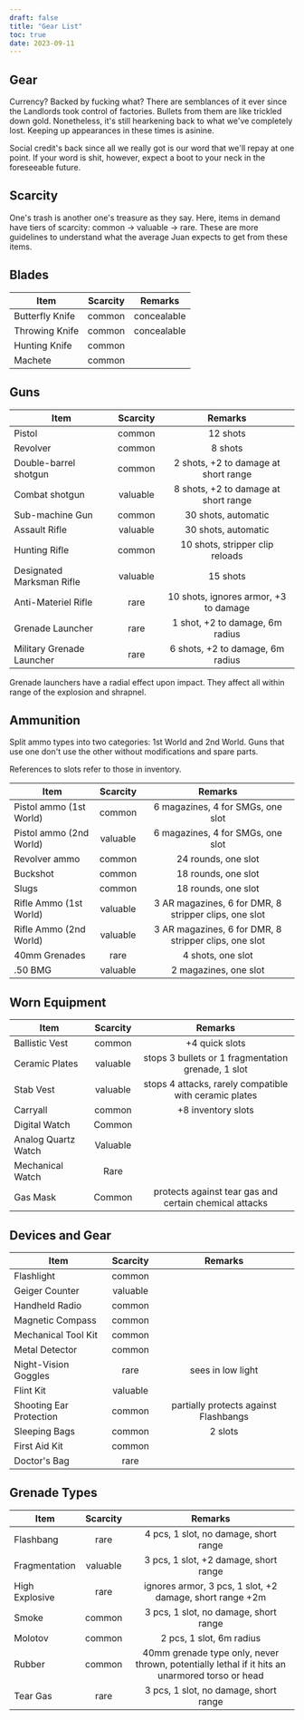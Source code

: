 ```yaml
---
draft: false
title: "Gear List"
toc: true
date: 2023-09-11
---
```


## Gear

Currency? Backed by fucking what? There are semblances of it ever since the Landlords took control of factories. Bullets from them are like trickled down gold. Nonetheless, it's still hearkening back to what we've completely lost. Keeping up appearances in these times is asinine.

Social credit's back since all we really got is our word that we'll repay at one point. If your word is shit, however, expect a boot to your neck in the foreseeable future.

## Scarcity

One's trash is another one's treasure as they say. Here, items in demand have tiers of scarcity: common -> valuable -> rare. These are more guidelines to understand what the average Juan expects to get from these items.

## Blades

| Item            | Scarcity |   Remarks   |
| --------------- | :------: | :---------: |
| Butterfly Knife |  common  | concealable |
| Throwing Knife  |  common  | concealable |
| Hunting Knife   |  common  |             |
| Machete         |  common  |             |

## Guns

| Item                      | Scarcity |                Remarks                |
| ------------------------- | :------: | :-----------------------------------: |
| Pistol                    |  common  |               12 shots                |
| Revolver                  |  common  |                8 shots                |
| Double-barrel shotgun     |  common  | 2 shots, +2 to damage at short range  |
| Combat shotgun            | valuable | 8 shots, +2 to damage at short range  |
| Sub-machine Gun           |  common  |          30 shots, automatic          |
| Assault Rifle             | valuable |          30 shots, automatic          |
| Hunting Rifle             |  common  |    10 shots, stripper clip reloads    |
| Designated Marksman Rifle | valuable |               15 shots                |
| Anti-Materiel Rifle       |   rare   | 10 shots, ignores armor, +3 to damage |
| Grenade Launcher          |   rare   |    1 shot, +2 to damage, 6m radius    |
| Military Grenade Launcher |   rare   |   6 shots, +2 to damage, 6m radius    |

Grenade launchers have a radial effect upon impact. They affect all within range of the explosion and shrapnel.

## Ammunition

Split ammo types into two categories: 1st World and 2nd World. Guns that use one don't use the other without modifications and spare parts.

References to slots refer to those in inventory.

| Item                    | Scarcity |                        Remarks                        |
| ----------------------- | :------: | :---------------------------------------------------: |
| Pistol ammo (1st World) |  common  |           6 magazines, 4 for SMGs, one slot           |
| Pistol ammo (2nd World) | valuable |           6 magazines, 4 for SMGs, one slot           |
| Revolver ammo           |  common  |                  24 rounds, one slot                  |
| Buckshot                |  common  |                  18 rounds, one slot                  |
| Slugs                   |  common  |                  18 rounds, one slot                  |
| Rifle Ammo (1st World)  | valuable | 3 AR magazines, 6 for DMR, 8 stripper clips, one slot |
| Rifle Ammo (2nd World)  | valuable | 3 AR magazines, 6 for DMR, 8 stripper clips, one slot |
| 40mm Grenades           |   rare   |                   4 shots, one slot                   |
| .50 BMG                 | valuable |                 2 magazines, one slot                 |

## Worn Equipment

| Item                | Scarcity |                        Remarks                         |
| ------------------- | :------: | :----------------------------------------------------: |
| Ballistic Vest      |  common  |                     +4 quick slots                     |
| Ceramic Plates      | valuable |   stops 3 bullets or 1 fragmentation grenade, 1 slot   |
| Stab Vest           | valuable | stops 4 attacks, rarely compatible with ceramic plates |
| Carryall            |  common  |                   +8 inventory slots                   |
| Digital Watch       |  Common  |                                                        |
| Analog Quartz Watch | Valuable |                                                        |
| Mechanical Watch    |   Rare   |                                                        |
| Gas Mask            |  Common  | protects against tear gas and certain chemical attacks |

## Devices and Gear

| Item                    | Scarcity |                Remarks                |
| ----------------------- | :------: | :-----------------------------------: |
| Flashlight              |  common  |                                       |
| Geiger Counter          | valuable |                                       |
| Handheld Radio          |  common  |                                       |
| Magnetic Compass        |  common  |                                       |
| Mechanical Tool Kit     |  common  |                                       |
| Metal Detector          |  common  |                                       |
| Night-Vision Goggles    |   rare   |           sees in low light           |
| Flint Kit               | valuable |                                       |
| Shooting Ear Protection |  common  | partially protects against Flashbangs |
| Sleeping Bags           |  common  |                2 slots                |
| First Aid Kit           |  common  |                                       |
| Doctor's Bag            |   rare   |                                       |

## Grenade Types

| Item           | Scarcity |                                            Remarks                                             |
| -------------- | :------: | :--------------------------------------------------------------------------------------------: |
| Flashbang      |   rare   |                             4 pcs, 1 slot, no damage, short range                              |
| Fragmentation  | valuable |                             3 pcs, 1 slot, +2 damage, short range                              |
| High Explosive |   rare   |                    ignores armor, 3 pcs, 1 slot, +2 damage, short range +2m                    |
| Smoke          |  common  |                             3 pcs, 1 slot, no damage, short range                              |
| Molotov        |  common  |                                    2 pcs, 1 slot, 6m radius                                    |
| Rubber         |  common  | 40mm grenade type only, never thrown, potentially lethal if it hits an unarmored torso or head |
| Tear Gas       |   rare   |                             3 pcs, 1 slot, no damage, short range                              |

